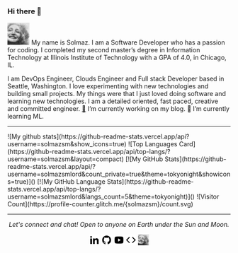 ### Hi there 👋
<a href="https://solmazsm.github.io/develop/" alt="Develop"><img src="https://github.com/solmazsm/solmazsm/blob/main/paint.png" width="50" height="50"></a>
My name is Solmaz. I am a Software Developer who has a passion for coding. I completed my second master’s degree in Information Technology at Illinois Institute of Technology with a GPA of 4.0, in Chicago, IL.

I am DevOps Engineer, Clouds Engineer and Full stack Developer based in Seattle, Washington. I love experimenting with new technologies and building small projects.
My things were that I just loved doing software and learning new technologies.  I am a detailed oriented, fast paced, creative and committed engineer.
 <a href="https://htmlsolmazseyedmonirsep2020.blogspot.com/" alt="Blog">🔭</a> I’m currently working on my blog. 🌱 I’m currently learning ML. 

<hr>
![My github stats](https://github-readme-stats.vercel.app/api?username=solmazsm&show_icons=true)
![Top Languages Card](https://github-readme-stats.vercel.app/api/top-langs/?username=solmazsm&layout=compact)
[![My GitHub Stats](https://github-readme-stats.vercel.app/api/?username=solmazsmlord&count_private=true&theme=tokyonight&showicons=true)]()
[![My GitHub Language Stats](https://github-readme-stats.vercel.app/api/top-langs/?username=solmazsmlord&langs_count=5&theme=tokyonight)]()
![Visitor Count](https://profile-counter.glitch.me/{solmazsm}/count.svg)
 
<hr>
<p align="center">
  <i>Let's connect and chat! Open to anyone on Earth under the Sun and Moon.</i>
<p align="center">
   <a href="https://www.linkedin.com/in/solmaz-seyedmonir/"><img src="https://github.com/solmazsm/solmazsm/blob/main/linkedin.png"></a>
   <a href="https://github.com/solmazsm" alt="GitHub"><img src="https://github.com/solmazsm/solmazsm/blob/main/github.png"></a>
  <a href="https://www.youtube.com/channel/UCDl6AuRGel1pU4MxvnLL2uw" alt="Youtube"><img src="https://github.com/solmazsm/solmazsm/blob/main/youtube.png"></a>
  <a href="https://solmazsm.github.io/develop/" alt="Develop"><img src="https://github.com/solmazsm/solmazsm/blob/main/code-line.png"></a>
 <a href="https://solmazsm.github.io/develop/" alt="Develop"><img src="https://github.com/solmazsm/solmazsm/blob/main/paint.png" width="25" height="25"></a>
</p>
  
</p>


<!--
**solmazsm/solmazsm** is a ✨ _special_ ✨ repository because its `README.md` (this file) appears on your GitHub profile.

Here are some ideas to get you started:

- 🔭 I’m currently working on ...
- 🌱 I’m currently learning ...
- 👯 I’m looking to collaborate on ...
- 🤔 I’m looking for help with ...
- 💬 Ask me about ...
- 📫 How to reach me: ...
- 😄 Pronouns: ...
- ⚡ Fun fact: ...
-->


